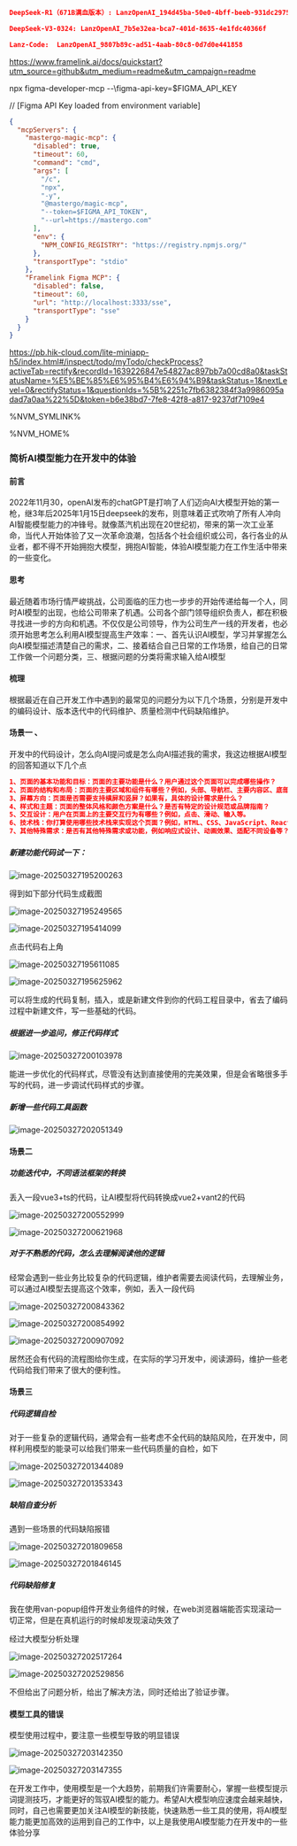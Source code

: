 ```json
DeepSeek-R1（671B满血版本）: LanzOpenAI_194d45ba-50e0-4bff-beeb-931dc297526a

DeepSeek-V3-0324: LanzOpenAI_7b5e32ea-bca7-401d-8635-4e1fdc40366f

Lanz-Code:  LanzOpenAI_9807b89c-ad51-4aab-80c8-0d7d0e441858
```

https://www.framelink.ai/docs/quickstart?utm_source=github&utm_medium=readme&utm_campaign=readme

npx figma-developer-mcp --\figma-api-key=$FIGMA_API_KEY

// [Figma API Key loaded from environment variable]

```json
{
  "mcpServers": {
    "mastergo-magic-mcp": {
      "disabled": true,
      "timeout": 60,
      "command": "cmd",
      "args": [
        "/c",
        "npx",
        "-y",
        "@mastergo/magic-mcp",
        "--token=$FIGMA_API_TOKEN",
        "--url=https://mastergo.com"
      ],
      "env": {
        "NPM_CONFIG_REGISTRY": "https://registry.npmjs.org/"
      },
      "transportType": "stdio"
    },
    "Framelink Figma MCP": {
      "disabled": false,
      "timeout": 60,
      "url": "http://localhost:3333/sse",
      "transportType": "sse"
    }
  }
}
```



https://pb.hik-cloud.com/lite-miniapp-h5/index.html#/inspect/todo/myTodo/checkProcess?activeTab=rectify&recordId=1639226847e54827ac897bb7a00cd8a0&taskStatusName=%E5%BE%85%E6%95%B4%E6%94%B9&taskStatus=1&nextLevel=0&rectifyStatus=1&questionIds=%5B%2251c7fb6382384f3a9986095adad7a0aa%22%5D&token=b6e38bd7-7fe8-42f8-a817-9237df7109e4



%NVM_SYMLINK%

%NVM_HOME%

### 简析AI模型能力在开发中的体验

#### 前言

​		2022年11月30，openAI发布的chatGPT是打响了人们迈向AI大模型开始的第一枪，继3年后2025年1月15日deepseek的发布，则意味着正式吹响了所有人冲向AI智能模型能力的冲锋号。就像蒸汽机出现在20世纪初，带来的第一次工业革命，当代人开始体验了又一次革命浪潮，包括各个社会组织或公司，各行各业的从业者，都不得不开始拥抱大模型，拥抱AI智能，体验AI模型能力在工作生活中带来的一些变化。

#### 思考

最近随着市场行情严峻挑战，公司面临的压力也一步步的开始传递给每一个人，同时AI模型的出现，也给公司带来了机遇。公司各个部门领导组织负责人，都在积极寻找进一步的方向和机遇。不仅仅是公司领导，作为公司生产一线的开发者，也必须开始思考怎么利用AI模型提高生产效率：一、首先认识AI模型，学习并掌握怎么向AI模型描述清楚自己的需求，二、接着结合自己日常的工作场景，给自己的日常工作做一个问题分类，三、根据问题的分类将需求输入给AI模型

#### 梳理

根据最近在自己开发工作中遇到的最常见的问题分为以下几个场景，分别是开发中的编码设计、版本迭代中的代码维护、质量检测中代码缺陷维护。

#### 场景一 、

开发中的代码设计，怎么向AI提问或是怎么向AI描述我的需求，我这边根据AI模型的回答知道以下几个点

```json
1、页面的基本功能和目标：页面的主要功能是什么？用户通过这个页面可以完成哪些操作？
2、页面的结构和布局：页面的主要区域和组件有哪些？例如，头部、导航栏、主要内容区、底部等。
3、屏幕方向：页面是否需要支持横屏和竖屏？如果有，具体的设计需求是什么？
4、样式和主题：页面的整体风格和颜色方案是什么？是否有特定的设计规范或品牌指南？
5、交互设计：用户在页面上的主要交互行为有哪些？例如，点击、滑动、输入等。
6、技术栈：你打算使用哪些技术栈来实现这个页面？例如，HTML、CSS、JavaScript、React、Vue等。
7、其他特殊需求：是否有其他特殊需求或功能，例如响应式设计、动画效果、适配不同设备等？
```

##### 新建功能代码试一下：

![image-20250327195200263](C:\Users\pengxueyou\AppData\Roaming\Typora\typora-user-images\image-20250327195200263.png)

得到如下部分代码生成截图

![image-20250327195249565](C:\Users\pengxueyou\AppData\Roaming\Typora\typora-user-images\image-20250327195249565.png)

![image-20250327195414099](C:\Users\pengxueyou\AppData\Roaming\Typora\typora-user-images\image-20250327195414099.png)

点击代码右上角

![image-20250327195611085](C:\Users\pengxueyou\AppData\Roaming\Typora\typora-user-images\image-20250327195611085.png)

![image-20250327195625962](C:\Users\pengxueyou\AppData\Roaming\Typora\typora-user-images\image-20250327195625962.png)

可以将生成的代码复制，插入，或是新建文件到你的代码工程目录中，省去了编码过程中新建文件，写一些基础的代码。

##### 根据进一步追问，修正代码样式

![image-20250327200103978](C:\Users\pengxueyou\AppData\Roaming\Typora\typora-user-images\image-20250327200103978.png)

能进一步优化的代码样式，尽管没有达到直接使用的完美效果，但是会省略很多手写的代码，进一步调试代码样式的步骤。

##### 新增一些代码工具函数

![image-20250327202051349](C:\Users\pengxueyou\AppData\Roaming\Typora\typora-user-images\image-20250327202051349.png)



#### 场景二

##### 功能迭代中，不同语法框架的转换

丢入一段vue3+ts的代码，让AI模型将代码转换成vue2+vant2的代码

![image-20250327200552999](C:\Users\pengxueyou\AppData\Roaming\Typora\typora-user-images\image-20250327200552999.png)

![image-20250327200621968](C:\Users\pengxueyou\AppData\Roaming\Typora\typora-user-images\image-20250327200621968.png)





##### 对于不熟悉的代码，怎么去理解阅读他的逻辑

经常会遇到一些业务比较复杂的代码逻辑，维护者需要去阅读代码，去理解业务，可以通过AI模型去提高这个效率，例如，丢入一段代码

![image-20250327200843362](C:\Users\pengxueyou\AppData\Roaming\Typora\typora-user-images\image-20250327200843362.png)

![image-20250327200854992](C:\Users\pengxueyou\AppData\Roaming\Typora\typora-user-images\image-20250327200854992.png)

![image-20250327200907092](C:\Users\pengxueyou\AppData\Roaming\Typora\typora-user-images\image-20250327200907092.png)

居然还会有代码的流程图给你生成，在实际的学习开发中，阅读源码，维护一些老代码给我们带来了很大的便利性。

#### 场景三

##### 代码逻辑自检

对于一些复杂的逻辑代码，通常会有一些考虑不全代码的缺陷风险，在开发中，同样利用模型的能录可以给我们带来一些代码质量的自检，如下

![image-20250327201344089](C:\Users\pengxueyou\AppData\Roaming\Typora\typora-user-images\image-20250327201344089.png)

![image-20250327201353343](C:\Users\pengxueyou\AppData\Roaming\Typora\typora-user-images\image-20250327201353343.png)

##### 缺陷自查分析

遇到一些场景的代码缺陷报错

![image-20250327201809658](C:\Users\pengxueyou\AppData\Roaming\Typora\typora-user-images\image-20250327201809658.png)

![image-20250327201846145](C:\Users\pengxueyou\AppData\Roaming\Typora\typora-user-images\image-20250327201846145.png)

##### 代码缺陷修复

我在使用van-popup组件开发业务组件的时候，在web浏览器端能否实现滚动一切正常，但是在真机运行的时候却发现滚动失效了

经过大模型分析处理

![image-20250327202517264](C:\Users\pengxueyou\AppData\Roaming\Typora\typora-user-images\image-20250327202517264.png)

![image-20250327202529856](C:\Users\pengxueyou\AppData\Roaming\Typora\typora-user-images\image-20250327202529856.png)

不但给出了问题分析，给出了解决方法，同时还给出了验证步骤。



#### 模型工具的错误

模型使用过程中，要注意一些模型导致的明显错误

![image-20250327203142350](C:\Users\pengxueyou\AppData\Roaming\Typora\typora-user-images\image-20250327203142350.png)

![image-20250327203147355](C:\Users\pengxueyou\AppData\Roaming\Typora\typora-user-images\image-20250327203147355.png)

在开发工作中，使用模型是一个大趋势，前期我们许需要耐心，掌握一些模型提示词提测技巧，才能更好的驾驭AI模型的能力。希望AI大模型响应速度会越来越快，同时，自己也需要更加关注AI模型的新技能，快速熟悉一些工具的使用，将AI模型能力能更加高效的运用到自己的工作中，以上是我使用AI模型能力在开发中的一些体验分享


